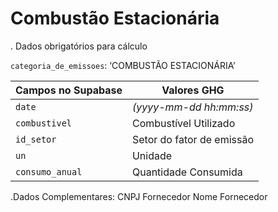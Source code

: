 # Combustão Estacionária

. Dados obrigatórios para cálculo

`categoria_de_emissoes`: ‘COMBUSTÃO ESTACIONÁRIA’

|Campos no Supabase|Valores GHG|
|---|---|
|`date`|_(yyyy-mm-dd hh:mm:ss)_|
|`combustivel`|Combustível Utilizado|
|`id_setor`|Setor do fator de emissão|
|`un`|Unidade|
|`consumo_anual`|Quantidade Consumida|

.Dados Complementares:
CNPJ Fornecedor
Nome Fornecedor
